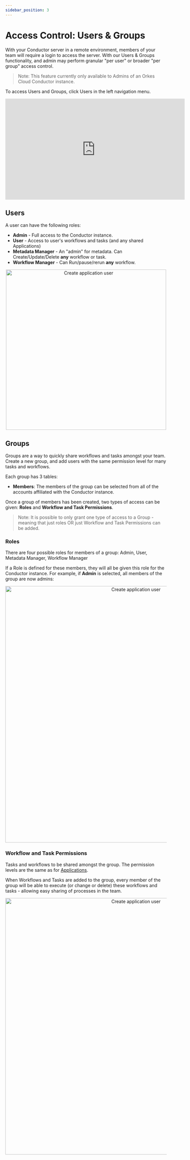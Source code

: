 ```yaml
---
sidebar_position: 3
---
```



# Access Control: Users & Groups

With your Conductor server in a remote environment, members of your team will require a login to access the server.  With our Users & Groups functionality, and admin may perform granular "per user" or broader "per group" access control.

> Note: This feature currently only available to Admins of an Orkes Cloud Conductor instance. 

To access Users and Groups, click Users in the left navigation menu.

<p align="center"><iframe width="560" height="315" src="https://www.youtube.com/embed/Aya41OiWn9c" title="YouTube video player" frameborder="0" allow="accelerometer; autoplay; clipboard-write; encrypted-media; gyroscope; picture-in-picture" allowfullscreen></iframe></p>

## Users

A user can have the following roles:

* **Admin** - Full access to the Conductor instance.
* **User** - Access to user's workflows and tasks (and any shared Applications)
* **Metadata Manager** - An "admin" for metadata. Can Create/Update/Delete **any** workflow or task.
* **Workflow Manager** - Can Run/pause/rerun **any** workflow.


<p align="center"><img src="/content/img/create_user.png" alt="Create application user" width="500" style={{paddingBottom: 40, paddingTop: 40}} /></p>

## Groups

Groups are a way to quickly share workflows and tasks amongst your team. Create a new group, and add users with the same permission level for many tasks and workflows.  

Each group has 3 tables:

* **Members**: The members of the group can be selected from all of the accounts affiliated with the Conductor instance.

Once a group of members has been created, two types of access can be given: **Roles** and **Workflow and Task Permissions**.  

> Note: It is possible to only grant one type of access to a Group - meaning that just roles OR just Workflow and Task Permissions can be added. 

### Roles

There are four possible roles for members of a group: Admin, User, Metadata Manager, Workflow Manager

If a Role is defined for these members, they will all be given this role for the Conductor instance.  For example, if **Admin** is selected, all members of the group are now admins:

<p align="center"><img src="/content/img/admins.jpg" alt="Create application user" width="800" style={{paddingBottom: 40, paddingTop: 40}} /></p>

### Workflow and Task Permissions

Tasks and workflows to be shared amongst the group. The permission levels are the same as for [Applications](#applications).

When Workflows and Tasks are added to the group, every member of the group will be able to execute (or change or delete) these workflows and tasks - allowing easy sharing of processes in the team.

<p align="center"><img src="/content/img/group_app_task_permissions.jpg" alt="Create application user" width="800" style={{paddingBottom: 40, paddingTop: 40}} /></p>